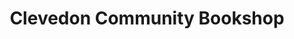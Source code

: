 ---
title: "Clevedon Community Bookshop"
url: /clevedon/clevedon-community-bookshop/
shop: Bücher
---